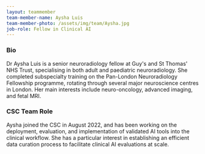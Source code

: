 ```yaml
---
layout: teammember
team-member-name: Aysha Luis
team-member-photo: /assets/img/team/Aysha.jpg
job-role: Fellow in Clinical AI
---
```


### Bio
Dr Aysha Luis is a senior neuroradiology fellow at Guy's and St Thomas' NHS Trust, specialising in both adult and paediatric neuroradiology. She completed subspecialty training on the Pan-London Neuroradiology Fellowship programme, rotating through several major neuroscience centres in London. Her main interests include neuro-oncology, advanced imaging, and fetal MRI.

### CSC Team Role
Aysha joined the CSC in August 2022, and has been working on the deployment, evaluation, and implementation of validated AI tools into the clinical workflow. She has a particular interest in establishing an efficient data curation process to facilitate clinical AI evaluations at scale.